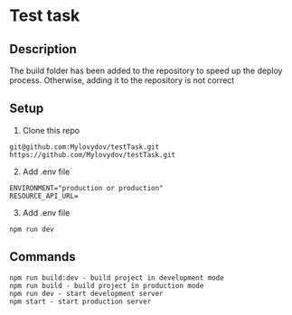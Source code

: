 # Test task

## Description
The build folder has been added to the repository to speed up the deploy process. Otherwise, adding it to the repository is not correct

## Setup

1. Clone this repo

```
git@github.com:Mylovydov/testTask.git
https://github.com/Mylovydov/testTask.git
```

2. Add .env file

```
ENVIRONMENT="production or production"
RESOURCE_API_URL=
```

3. Add .env file

```
npm run dev
```

## Commands
```
npm run build:dev - build project in development mode
npm run build - build project in production mode
npm run dev - start development server
npm start - start production server
```

